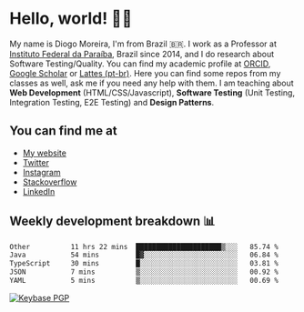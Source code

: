 # Hello, world! 👋🏻

My name is Diogo Moreira, I'm from Brazil 🇧🇷. I work as a Professor at [Instituto Federal da Paraíba](https://ifpb.edu.br), Brazil since 2014, and I do research about Software Testing/Quality. You can find my academic profile at [ORCID](https://orcid.org/0000-0003-1803-6565), [Google Scholar](https://scholar.google.com.br/citations?hl=pt-BR&user=DlSdlvEAAAAJ) or [Lattes (pt-br)](http://buscatextual.cnpq.br/buscatextual/visualizacv.do?id=K4384159A1). Here you can find some repos from my classes as well, ask me if you need any help with them. I am teaching about **Web Development** (HTML/CSS/Javascript), **Software Testing** (Unit Testing, Integration Testing, E2E Testing) and **Design Patterns**.

## You can find me at
- [My website](https://diogodmoreira.com)
- [Twitter](https://twitter.com/diogodmoreira)
- [Instagram](https://instagram.com/diogo.dmoreira)
- [Stackoverflow](https://stackoverflow.com/users/1541533/diogo-moreira)
- [LinkedIn](https://linkedin.com/in/diogodmoreira)

## Weekly development breakdown 📊

<!--START_SECTION:waka-->

```txt
Other          11 hrs 22 mins  █████████████████████▒░░░   85.74 %
Java           54 mins         █▓░░░░░░░░░░░░░░░░░░░░░░░   06.84 %
TypeScript     30 mins         █░░░░░░░░░░░░░░░░░░░░░░░░   03.81 %
JSON           7 mins          ▒░░░░░░░░░░░░░░░░░░░░░░░░   00.92 %
YAML           5 mins          ▒░░░░░░░░░░░░░░░░░░░░░░░░   00.69 %
```

<!--END_SECTION:waka-->

[![Keybase PGP](https://img.shields.io/keybase/pgp/diogomoreira?style=flat-square)](https://keybase.io/diogomoreira)
